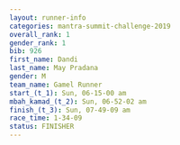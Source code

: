 ```yaml
---
layout: runner-info 
categories: mantra-summit-challenge-2019 
overall_rank: 1
gender_rank: 1
bib: 926
first_name: Dandi
last_name: May Pradana
gender: M
team_name: Gamel Runner
start_(t_1): Sun, 06-15-00 am
mbah_kamad_(t_2): Sun, 06-52-02 am
finish_(t_3): Sun, 07-49-09 am
race_time: 1-34-09
status: FINISHER
---
```

